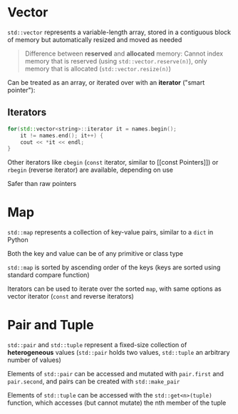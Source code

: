 # Vector

`std::vector` represents a variable-length array, stored in a contiguous block of memory but automatically resized and moved as needed

> Difference between **reserved** and **allocated** memory: Cannot index memory that is reserved (using `std::vector.reserve(n)`), only memory that is allocated (`std::vector.resize(n)`)

Can be treated as an array, or iterated over with an **iterator** ("smart pointer"):

## Iterators

```cpp
for(std::vector<string>::iterator it = names.begin();
	it != names.end(); it++) {
	cout << *it << endl;
}
```

Other iterators like `cbegin` (`const` iterator, similar to [[const Pointers]])  or `rbegin` (reverse iterator) are available, depending on use

Safer than raw pointers

# Map

`std::map` represents a collection of key-value pairs, similar to a `dict` in Python

Both the key and value can be of any primitive or class type

`std::map` is sorted by ascending order of the keys (keys are sorted using standard compare function)

Iterators can be used to iterate over the sorted `map`, with same options as vector iterator (`const` and reverse iterators)

# Pair and Tuple

`std::pair` and `std::tuple` represent a fixed-size collection of **heterogeneous** values (`std::pair` holds two values, `std::tuple` an arbitrary number of values)

Elements of `std::pair` can be accessed and mutated with `pair.first` and `pair.second`, and pairs can be created with `std::make_pair`

Elements of `std::tuple` can be accessed with the `std::get<n>(tuple)` function, which accesses (but cannot mutate) the nth member of the tuple




